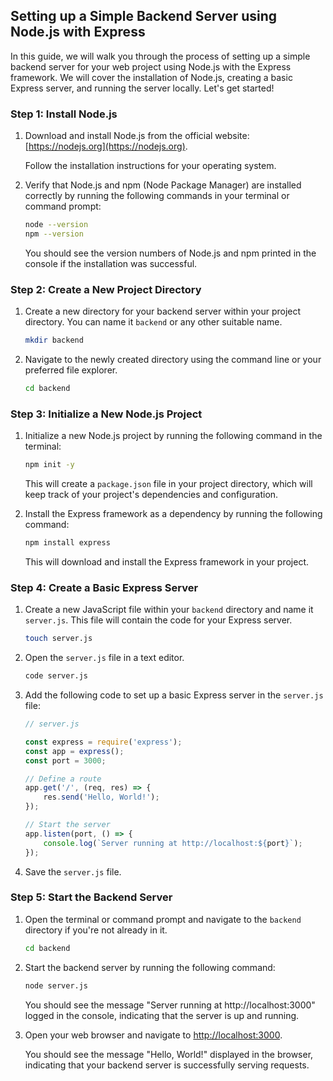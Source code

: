## Setting up a Simple Backend Server using Node.js with Express

In this guide, we will walk you through the process of setting up a simple backend server for your web project using Node.js with the Express framework. We will cover the installation of Node.js, creating a basic Express server, and running the server locally. Let's get started!

### Step 1: Install Node.js

1. Download and install Node.js from the official website: [https://nodejs.org](https://nodejs.org).

   Follow the installation instructions for your operating system.

2. Verify that Node.js and npm (Node Package Manager) are installed correctly by running the following commands in your terminal or command prompt:

   ```bash
   node --version
   npm --version
   ```

   You should see the version numbers of Node.js and npm printed in the console if the installation was successful.

### Step 2: Create a New Project Directory

1. Create a new directory for your backend server within your project directory. You can name it `backend` or any other suitable name.

   ```bash
   mkdir backend
   ```

2. Navigate to the newly created directory using the command line or your preferred file explorer.

   ```bash
   cd backend
   ```

### Step 3: Initialize a New Node.js Project

1. Initialize a new Node.js project by running the following command in the terminal:

   ```bash
   npm init -y
   ```

   This will create a `package.json` file in your project directory, which will keep track of your project's dependencies and configuration.

2. Install the Express framework as a dependency by running the following command:

   ```bash
   npm install express
   ```

   This will download and install the Express framework in your project.

### Step 4: Create a Basic Express Server

1. Create a new JavaScript file within your `backend` directory and name it `server.js`. This file will contain the code for your Express server.

   ```bash
   touch server.js
   ```

2. Open the `server.js` file in a text editor.

   ```bash
   code server.js
   ```

3. Add the following code to set up a basic Express server in the `server.js` file:

   ```javascript
   // server.js

   const express = require('express');
   const app = express();
   const port = 3000;

   // Define a route
   app.get('/', (req, res) => {
       res.send('Hello, World!');
   });

   // Start the server
   app.listen(port, () => {
       console.log(`Server running at http://localhost:${port}`);
   });
   ```

4. Save the `server.js` file.

### Step 5: Start the Backend Server

1. Open the terminal or command prompt and navigate to the `backend` directory if you're not already in it.

   ```bash
   cd backend
   ```

2. Start the backend server by running the following command:

   ```bash
   node server.js
   ```

   You should see the message "Server running at http://localhost:3000" logged in the console, indicating that the server is up and running.

3. Open your web browser and navigate to [http://localhost:3000](http://localhost:3000).

   You should see the message "Hello, World!" displayed in the browser, indicating that your backend server is successfully serving requests.
